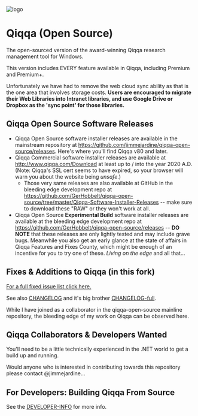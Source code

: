 ![logo](../../blob/master/icons/Application/Qiqqa.png) 
# Qiqqa (Open Source)

The open-sourced version of the award-winning Qiqqa research management tool for Windows.

This version includes EVERY feature available in Qiqqa, including Premium and Premium+.

Unfortunately we have had to remove the web cloud sync ability as that is the one area that involves storage costs.  **Users are encouraged to migrate their Web Libraries into Intranet libraries, and use Google Drive or Dropbox as the 'sync point' for those libraries.**


## Qiqqa Open Source Software Releases

- Qiqqa Open Source software installer releases are available in the mainstream repository at https://github.com/jimmejardine/qiqqa-open-source/releases. Here's where you'll find Qiqqa v80 and later.
- Qiqqa Commercial software installer releases are available at http://www.qiqqa.com/Download at least up to / into the year 2020 A.D. (Note: Qiqqa's SSL cert seems to have expired, so your browser will warn you about the website being *unsafe*.)
  + Those very same releases are also available at GitHub in the bleeding edge development repo at https://github.com/GerHobbelt/qiqqa-open-source/tree/master/Qiqqa-Software-Installer-Releases -- make sure to download these "RAW" or they won't work at all.
- Qiqqa Open Source **Experimental Build** software installer releases are available at the bleeding edge development repo at https://github.com/GerHobbelt/qiqqa-open-source/releases -- **DO NOTE** that these releases are only lightly tested and may include grave bugs. Meanwhile you also get an early glance at the state of affairs in Qiqqa Features and Fixes County, which might be enough of an incentive for you to try one of these. *Living on the edge* and all that...



## Fixes & Additions to Qiqqa (in this fork)

[For a full fixed issue list click here.](https://github.com/jimmejardine/qiqqa-open-source/issues?q=is%3Aissue+is%3Aclosed+milestone%3Av82)

See also [CHANGELOG](../../blob/master/CHANGELOG.md) and it's big brother [CHANGELOG-full](../../blob/master/CHANGELOG_full.md).

While I have joined as a collaborator in the qiqqa-open-source mainline repository, the bleeding edge of my work on Qiqqa can be observed here.



## Qiqqa Collaborators & Developers Wanted

You'll need to be a little technically experienced in the .NET world to get a build up and running.
 
Would anyone who is interested in contributing towards this repository please contact @jimmejardine...


## For Developers: Building Qiqqa From Source

See the [DEVELOPER-INFO](./DEVELOPER-INFO.md) for more info.
